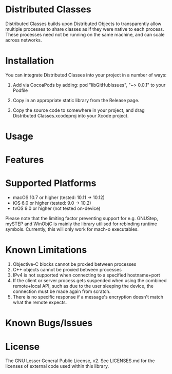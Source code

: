 Distributed Classes
===================

Distributed Classes builds upon Distributed Objects to transparently allow multiple processes to share classes as if they were native to each process. These processes need not be running on the same machine, and can scale across networks.

Installation
===================

You can integrate Distributed Classes into your project in a number of ways:

1. Add via CocoaPods by adding:
    pod "libGitHubIssues", "~> 0.0.1"
to your Podfile

2. Copy in an appropriate static library from the Release page.

3. Copy the source code to somewhere in your project, and drag Distributed Classes.xcodeproj into your Xcode project.

Usage
===================



Features
===================




Supported Platforms
===================

- macOS 10.7 or higher (tested: 10.11 -> 10.12)
- iOS 6.0 or higher (tested: 9.0 -> 10.2)
- tvOS 9.0 or higher (not tested on-device)

Please note that the limiting factor preventing support for e.g. GNUStep, mySTEP and WinObjC is mainly the library utilised for rebinding runtime symbols. Currently, this will only work for mach-o executables.

Known Limitations
===================

1. Objective-C blocks cannot be proxied between processes
2. C++ objects cannot be proxied between processes
3. IPv4 is not supported when connecting to a specified hostname+port
4. If the client or server process gets suspended when using the combined remote+local API, such as due to the user sleeping the device, the connection must be made again from scratch.
5. There is no specific response if a message's encryption doesn't match what the remote expects.

Known Bugs/Issues
===================



License
===================

The GNU Lesser General Public License, v2.
See LICENSES.md for the licenses of external code used within this library.



